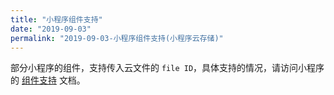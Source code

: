 ```yaml
---
title: "小程序组件支持"
date: "2019-09-03"
permalink: "2019-09-03-小程序组件支持(小程序云存储)"
---
```



部分小程序的组件，支持传入云文件的 `file ID`，具体支持的情况，请访问小程序的 [组件支持](https://developers.weixin.qq.com/miniprogram/dev/wxcloud/reference-client-api/component/index.html) 文档。
